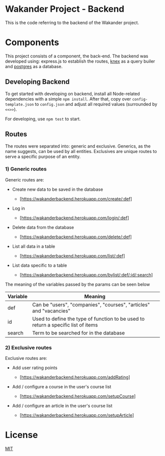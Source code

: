<h1>Wakander Project - Backend</h1>

This is the code referring to the backend of the <bold>Wakander</bold> project.

# Components

This project consists of a component, the back-end. The backend was developed using: express.js to establish the routes, [knex](http://knexjs.org/) as a query builer and [postgres](https://www.postgresql.org/) as a database.

## Developing Backend

To get started with developing on backend, install all Node-related dependencies with a simple `npm install`. After that, copy over `config-template.json` to `config.json` and adjust all required values (surrounded by `<<>>`).

For developing, use `npm test` to start.

## Routes

The routes were separated into: generic and exclusive. Generics, as the name suggests, can be used by all entities. Exclusives are unique routes to serve a specific purpose of an entity.

### 1) Generic routes

Generic routes are:

* Create new data to be saved in the database
    - [https://wakanderbackend.herokuapp.com/create/:def]

* Log in
    - [https://wakanderbackend.herokuapp.com/login/:def]

* Delete data from the database
    - [https://wakanderbackend.herokuapp.com/delete/:def]

* List all data in a table
    - [https://wakanderbackend.herokuapp.com/list/:def]

* List data specific to a table
    - [https://wakanderbackend.herokuapp.com/bylist/:def/:id/:search]

The meaning of the variables passed by the params can be seen below

Variable  | Meaning
--------- | ------
def       | Can be "users", "companies", "courses", "articles" and "vacancies"
id        | Used to define the type of function to be used to return a specific list of items
search    | Term to be searched for in the database

### 2) Exclusive routes

Exclusive routes are:

* Add user rating points
    - [https://wakanderbackend.herokuapp.com/addRating]

* Add / configure a course in the user's course list
    - [https://wakanderbackend.herokuapp.com/setupCourse]

* Add / configure an article in the user's course list
    - [https://wakanderbackend.herokuapp.com/setupArticle]

# License

[MIT](http://opensource.org/licenses/MIT)
